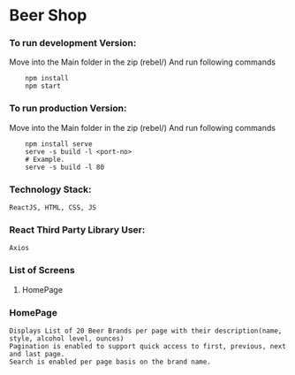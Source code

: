 # Beer Shop

### To run development Version:
Move into the Main folder in the zip (rebel/)
And run following commands
```
    npm install
    npm start
```
    

### To run production Version:
Move into the Main folder in the zip (rebel/)
And run following commands
```
    npm install serve
    serve -s build -l <port-no>
    # Example.
    serve -s build -l 80
```

### Technology Stack:
    ReactJS, HTML, CSS, JS

### React Third Party Library User:
    Axios

### List of Screens
1. HomePage

### HomePage
    Displays List of 20 Beer Brands per page with their description(name, style, alcohol level, ounces)
    Pagination is enabled to support quick access to first, previous, next and last page.
    Search is enabled per page basis on the brand name.
